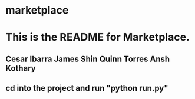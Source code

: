 # marketplace

<h1>This is the README for Marketplace.</h1>
<h2>Cesar Ibarra
James Shin 
Quinn Torres
Ansh Kothary<h2>
<p>cd into the project and run "python run.py"</p>


